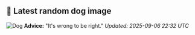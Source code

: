 ## 🐶 Latest random dog image
![Dog](https://images.dog.ceo/breeds/pug/n02110958_12781.jpg)
**Advice:** "It's wrong to be right."
*Updated: 2025-09-06 22:32 UTC*
